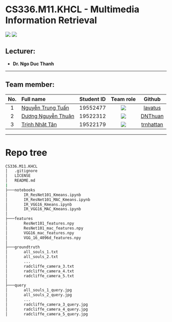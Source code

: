 # CS336.M11.KHCL - Multimedia Information Retrieval
![](https://img.shields.io/badge/Status-working-brightgreen) [![](https://img.shields.io/badge/Contributors-3-brightgreen)](https://github.com/trnhattan/CS336.M11.KHCL/graphs/contributors)
## Lecturer:
- **Dr. Ngo Duc Thanh**   
---

## Team member:
|No.| Full name         |Student ID       |Team role      |Github|
|:-:|:------------------|:---------:|:--------:|:-----------:|
| 1	|[Nguyễn Trung Tuấn](https://www.facebook.com/trungtuan.nguyen.509994)	| 19552477	| ![](https://img.shields.io/badge/-Leader-yellow) |[lavatus](https://github.com/lavatus)|
| 2	|[Dương Nguyễn Thuận](https://www.facebook.com/dnthuan.97)	| 19522312	| ![](https://img.shields.io/badge/-Member-yellow)  |[DNThuan](https://github.com/DNThuan)|
| 3	|[Trịnh Nhật Tân](https://www.facebook.com/8thJunie)	  | 19522179	| ![](https://img.shields.io/badge/-Member-yellow)  |[trnhattan](https://github.com/trnhattan)|
---
# Repo tree
``` bash
CS336.M11.KHCL
│   .gitignore
│   LICENSE
│   README.md
|
├───notebooks
│       IR_ResNet101_Kmeans.ipynb
│       IR_ResNet101_MAC_Kmeans.ipynb
│       IR_VGG16_Kmeans.ipynb
│       IR_VGG16_MAC_Kmeans.ipynb
│
├───features
│       ResNet101_features.npy
│       ResNet101_mac_features.npy
│       VGG16_mac_features.npy
│       VGG_16_4096d_features.npy
│
├───groundtruth
│       all_souls_1.txt
│       all_souls_2.txt
│       ...
│       radcliffe_camera_3.txt
│       radcliffe_camera_4.txt
│       radcliffe_camera_5.txt
│
├───query
│       all_souls_1_query.jpg
│       all_souls_2_query.jpg
│       ...
│       radcliffe_camera_3_query.jpg
│       radcliffe_camera_4_query.jpg
│       radcliffe_camera_5_query.jpg
```
